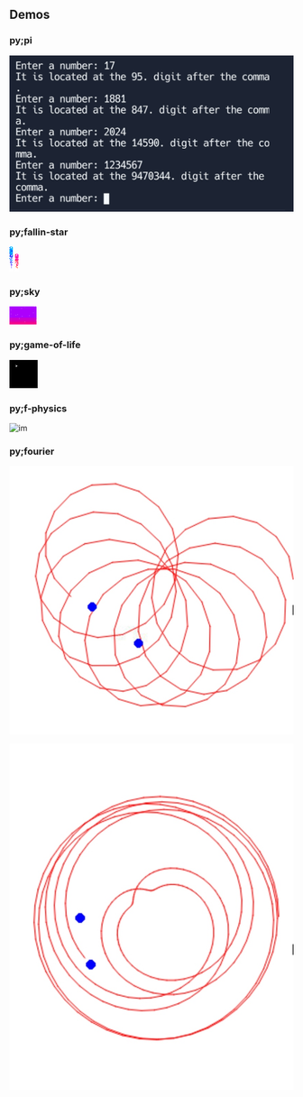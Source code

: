 ## Demos

### py;pi

![](https://github.com/TYSON-Alii/Demos/blob/main/py/media/pi.jpg) 

### py;fallin-star

![](https://github.com/TYSON-Alii/Demos/blob/main/py/media/star0.gif) 
![](https://github.com/TYSON-Alii/Demos/blob/main/py/media/star1.gif) 

### py;sky

![](https://github.com/TYSON-Alii/Demos/blob/main/py/media/sky.gif) 

### py;game-of-life

![](https://github.com/TYSON-Alii/Demos/blob/main/py/media/life.gif) 

### py;f-physics

![im]()

### py;fourier

![](https://github.com/TYSON-Alii/Demos/blob/main/py/media/f1.jpg)

![](https://github.com/TYSON-Alii/Demos/blob/main/py/media/f2.jpg) 
